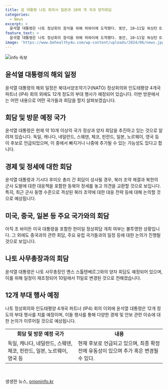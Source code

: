```yaml
---
title: 윤 대통령 나토 회의서 일본과 10여 개 국과 양자회담
categories:
  - News
excerpt: >
  윤석열 대통령은 나토 정상회의 참석을 위해 하와이에 도착했다. 동안, 10∼11일 워싱턴 D.C.에서 10개 이상의 국가 정상과 양자 회담을 추진할 예정이다. 특히 일본과의 회담은 북러 동맹과 북한 도발에 대한 대응책 등 동북아 정세를 놓고 의견 교환이 예상된다. 또한 나토 사무총장과의 회담도 예정돼 있다. 미국 대통령을 포함한 한미일 정상회담 여부는 미지수이다. 윤 대통령은 이 외에도 12개 정도의 부대 행사를 예정하고 있다.
feature_text: >
  윤석열 대통령은 나토 정상회의 참석을 위해 하와이에 도착했다. 동안, 10∼11일 워싱턴 D.C.에서 10개 이상의 국가 정상과 양자 회담을 추진할 예정이다. 특히 일본과의 회담은 북러 동맹과 북한 도발에 대한 대응책 등 동북아 정세를 놓고 의견 교환이 예상된다. 또한 나토 사무총장과의 회담도 예정돼 있다. 미국 대통령을 포함한 한미일 정상회담 여부는 미지수이다. 윤 대통령은 이 외에도 12개 정도의 부대 행사를 예정하고 있다.
image: 'https://www.behealthy4u.com/wp-content/uploads/2024/06/news.jpg'
---
```


<p><img src="https://www.behealthy4u.com/wp-content/uploads/2024/06/news.jpg" alt="info 속보" /></p>

<h2 data-ke-size="size26">윤석열 대통령의 해외 일정</h2>

<p data-ke-size="size16">윤석열 대통령의 해외 일정은 북대서양조약기구(NATO) 정상회의와 인도태평양 4개국 파트너 (IP4) 회의 외에도 12개 정도의 부대 행사가 예정되어 있습니다. 이번 방문에서는 어떤 내용으로 어떤 국가들과 회담을 할지 살펴보겠습니다.</p>

<h2 data-ke-size="size24">회담 및 방문 예정 국가</h2>

<p data-ke-size="size16">윤석열 대통령은 현재 약 10개 이상의 국가 정상과 양자 회담을 추진하고 있는 것으로 알려져 있습니다. 독일, 캐나다, 네덜란드, 스웨덴, 체코, 핀란드, 일본, 노르웨이, 영국 등이 후보로 언급되었으며, 이 중에서 빠지거나 나중에 추가될 수 있는 가능성도 있다고 합니다.</p>

<h2 data-ke-size="size24">경제 및 정세에 대한 회담</h2>

<p data-ke-size="size16">윤석열 대통령과 기시다 후미오 총리 간 회담이 성사될 경우, 북러 조약 체결과 북한의 군사 도발에 대한 대응책을 포함한 동북아 정세를 놓고 의견을 교환할 것으로 보입니다. 특히, 최근 군사 동맹 수준으로 격상된 북러 조약에 대한 대응 전략 등에 대해 논의할 것으로 예상됩니다.</p>

<h2 data-ke-size="size24">미국, 중국, 일본 등 주요 국가와의 회담</h2>

<p data-ke-size="size16">아직 조 바이든 미국 대통령을 포함한 한미일 정상회담 개최 여부는 불투명한 상황입니다. 그 외에도 중국과의 관련 회담, 주요 유럽 국가들과의 일정 등에 대한 논의가 진행될 것으로 보입니다.</p>

<h2 data-ke-size="size24">나토 사무총장과의 회담</h2>

<p data-ke-size="size16">윤석열 대통령은 나토 사무총장인 옌스 스톨텐베르그와의 양자 회담도 예정되어 있으며, 이를 위해 일정이 재조정되어 10일에서 11일로 변경된 것으로 전해졌습니다.</p>

<h2 data-ke-size="size24">12개 부대 행사 예정</h2>

<p data-ke-size="size16">나토 정상회의와 인도태평양 4개국 파트너 (IP4) 회의 이외에 윤석열 대통령은 12개 정도의 부대 행사를 치를 예정이며, 이들 행사를 통해 다양한 경제 및 안보 관련 이슈에 대한 논의가 이루어질 것으로 예상됩니다.</p>

<table>
    <tbody>
        <tr>
            <td style="text-align: center; height: 17px;"><b>회담 및 방문 예정 국가</b></td>
            <td style="text-align: center; height: 17px;"><b>내용</b></td>
        </tr>
        <tr>
            <td style="text-align: left;">독일, 캐나다, 네덜란드, 스웨덴, 체코, 핀란드, 일본, 노르웨이, 영국 등</td>
            <td style="text-align: left;">현재 후보로 언급되고 있으며, 최종 확정 전에 유동성이 있으며 추가 혹은 변경될 수 있다.</td>
        </tr>
    </tbody>
</table>

<p data-ke-size="size16">&nbsp;</p>
생생한 뉴스, <a href="https://onioninfo.kr" rel="dofollow">onioninfo.kr</a>


